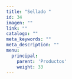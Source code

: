 ```yaml
---
title: "Sellado "
id: 34
imagen: ""
link: ""
catalogo: ""
meta_keywords: ""
meta_description: ""
menu:
  principal:
    parent: 'Productos'
    weight: 33
---
```

